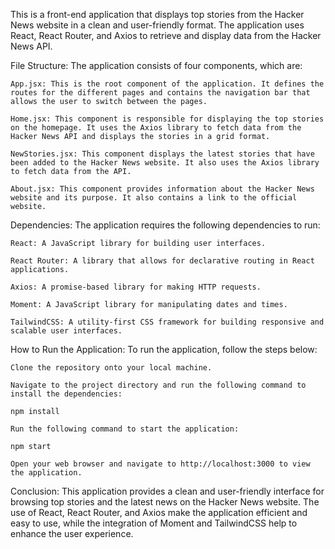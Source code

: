 This is a front-end application that displays top stories from the Hacker News website in a clean and user-friendly format. The application uses React, React Router, and Axios to retrieve and display data from the Hacker News API.

File Structure:
The application consists of four components, which are:

    App.jsx: This is the root component of the application. It defines the routes for the different pages and contains the navigation bar that allows the user to switch between the pages.

    Home.jsx: This component is responsible for displaying the top stories on the homepage. It uses the Axios library to fetch data from the Hacker News API and displays the stories in a grid format.

    NewStories.jsx: This component displays the latest stories that have been added to the Hacker News website. It also uses the Axios library to fetch data from the API.

    About.jsx: This component provides information about the Hacker News website and its purpose. It also contains a link to the official website.

Dependencies:
The application requires the following dependencies to run:

    React: A JavaScript library for building user interfaces.

    React Router: A library that allows for declarative routing in React applications.

    Axios: A promise-based library for making HTTP requests.

    Moment: A JavaScript library for manipulating dates and times.

    TailwindCSS: A utility-first CSS framework for building responsive and scalable user interfaces.

How to Run the Application:
To run the application, follow the steps below:

    Clone the repository onto your local machine.

    Navigate to the project directory and run the following command to install the dependencies:

    npm install

    Run the following command to start the application:

    npm start

    Open your web browser and navigate to http://localhost:3000 to view the application.

Conclusion:
This application provides a clean and user-friendly interface for browsing top stories and the latest news on the Hacker News website. The use of React, React Router, and Axios make the application efficient and easy to use, while the integration of Moment and TailwindCSS help to enhance the user experience.

